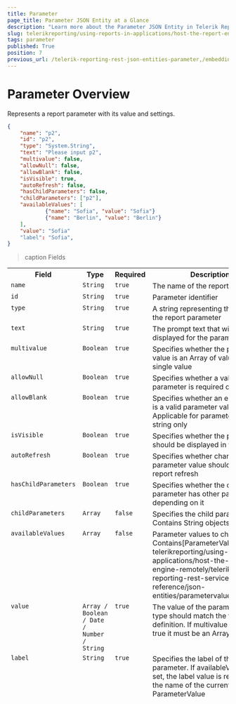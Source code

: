 ```yaml
---
title: Parameter
page_title: Parameter JSON Entity at a Glance
description: "Learn more about the Parameter JSON Entity in Telerik Reporting REST Service and the type and meaning of each field."
slug: telerikreporting/using-reports-in-applications/host-the-report-engine-remotely/telerik-reporting-rest-services/rest-api-reference/json-entities/parameter
tags: parameter
published: True
position: 7
previous_url: /telerik-reporting-rest-json-entities-parameter,/embedding-reports/host-the-report-engine-remotely/telerik-reporting-rest-services/rest-api-reference/json-entities/parameter
---
```


<style>
table {
  display: grid;
  grid-template-columns: min-content 1fr min-content 3fr;
}

thead, tbody, tr {
  display: contents;
}
</style>

# Parameter Overview

Represents a report parameter with its value and settings.

````JSON
{
	"name": "p2",
	"id": "p2",
	"type": "System.String",
	"text": "Please input p2",
	"multivalue": false,
	"allowNull": false,
	"allowBlank": false,
	"isVisible": true,
	"autoRefresh": false,
	"hasChildParameters": false,
	"childParameters": ["p2"],
	"availableValues": [
			{"name": "Sofia", "value": "Sofia"}
			{"name": "Berlin", "value": "Berlin"}
	],
	"value": "Sofia"
	"label": "Sofia",
}
````

>caption Fields

| Field | Type | Required | Description |
| ------ | ------ | ------ | ------ |
|`name`|`String`|`true`|The name of the report parameter|
|`id`|`String`|`true`|Parameter identifier|
|`type`|`String`|`true`|A string representing the type of the report parameter|
|`text`|`String`|`true`|The prompt text that will be displayed for the parameter|
|`multivalue`|`Boolean`|`true`|Specifies whether the parameter value is an Array of values or a single value|
|`allowNull`|`Boolean`|`true`|Specifies whether a value for the parameter is required or optional|
|`allowBlank`|`Boolean`|`true`|Specifies whether an empty string is a valid parameter value. Applicable for parameter of type string only|
|`isVisible`|`Boolean`|`true`|Specifies whether the parameter should be displayed in the viewer|
|`autoRefresh`|`Boolean`|`true`|Specifies whether changes of the parameter value should trigger a report refresh|
|`hasChildParameters`|`Boolean`|`true`|Specifies whether the current parameter has other parameters depending on it|
|`childParameters`|`Array`|`false`|Specifies the child parameters IDs. Contains String objects|
|`availableValues`|`Array`|`false`|Parameter values to choose from. Contains[ParameterValue]({%slug telerikreporting/using-reports-in-applications/host-the-report-engine-remotely/telerik-reporting-rest-services/rest-api-reference/json-entities/parametervalue%})objects|
|`value`|`Array / Boolean / Date / Number / String`|`true`|The value of the parameter. Its type should match the type in the definition. If multivalue is set to true it must be an Array|
|`label`|`String`|`true`|Specifies the label of the parameter. If availableValues are set, the label value is replaced by the name of the currently selected ParameterValue|
